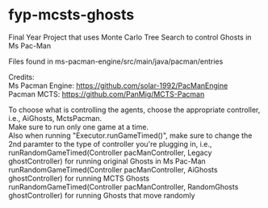 # fyp-mcsts-ghosts
Final Year Project that uses Monte Carlo Tree Search to control Ghosts in Ms Pac-Man  

Files found in ms-pacman-engine/src/main/java/pacman/entries  

Credits:  
Ms Pacman Engine: https://github.com/solar-1992/PacManEngine  
Pacman MCTS: https://github.com/PanMig/MCTS-Pacman

To choose what is controlling the agents, choose the appropriate controller, i.e., AiGhosts, MctsPacman.    
Make sure to run only one game at a time.  
Also when running "Executor.runGameTimed()", make sure to change the 2nd paramter to the type of controller you're plugging in, i.e.,   
runRandomGameTimed(Controller<MOVE> pacManController, Legacy ghostController) for running original Ghosts in Ms Pac-Man  
runRandomGameTimed(Controller<MOVE> pacManController, AiGhosts ghostController) for running MCTS Ghosts  
runRandomGameTimed(Controller<MOVE> pacManController, RandomGhosts ghostController) for running Ghosts that move randomly  
